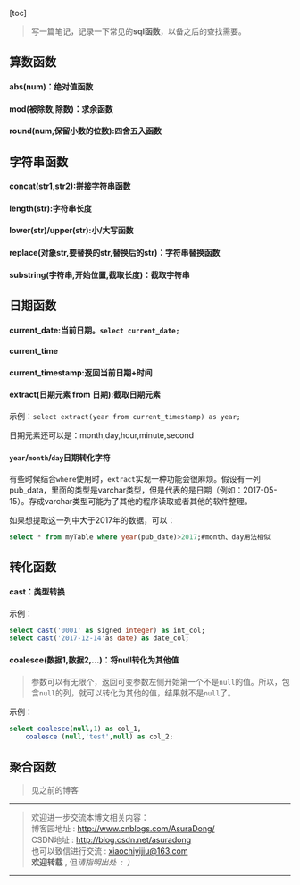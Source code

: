 [toc]

> 写一篇笔记，记录一下常见的**sql函数**，以备之后的查找需要。

## 算数函数

#### abs(num)：绝对值函数

#### mod(被除数,除数)：求余函数

#### round(num,保留小数的位数):四舍五入函数


## 字符串函数

#### concat(str1,str2):拼接字符串函数

#### length(str):字符串长度

#### lower(str)/upper(str):小/大写函数

#### replace(对象str,要替换的str,替换后的str)：字符串替换函数

#### substring(字符串,开始位置,截取长度)：截取字符串


## 日期函数

#### current_date:当前日期。`select current_date;`

#### current_time

#### current_timestamp:返回当前日期+时间

#### extract(日期元素 from 日期):截取日期元素
示例：`select extract(year from current_timestamp) as year;`

日期元素还可以是：month,day,hour,minute,second

#### `year`/`month`/`day`日期转化字符
有些时候结合`where`使用时，`extract`实现一种功能会很麻烦。假设有一列pub_data，里面的类型是varchar类型，但是代表的是日期（例如：2017-05-15）。存成varchar类型可能为了其他的程序读取或者其他的软件整理。

如果想提取这一列中大于2017年的数据，可以：
```sql
select * from myTable where year(pub_date)>2017;#month、day用法相似
```


## 转化函数

#### cast：类型转换
示例：
```sql
select cast('0001' as signed integer) as int_col;
select cast('2017-12-14'as date) as date_col;
```

#### coalesce(数据1,数据2,...)：将null转化为其他值
> 参数可以有无限个，返回可变参数左侧开始第一个不是`null`的值。所以，包含`null`的列，就可以转化为其他的值，结果就不是`null`了。

示例：
```sql
select coalesce(null,1) as col_1,
	coalesce (null,'test',null) as col_2;
```


## 聚合函数
> 见之前的博客


***

> 欢迎进一步交流本博文相关内容：<br>
博客园地址 : <http://www.cnblogs.com/AsuraDong/><br>
CSDN地址 : <http://blog.csdn.net/asuradong><br>
也可以致信进行交流 : <xiaochiyijiu@163.com> <br>
**欢迎转载** , 但*请指明出处 &nbsp;:&nbsp;&nbsp;)*

***